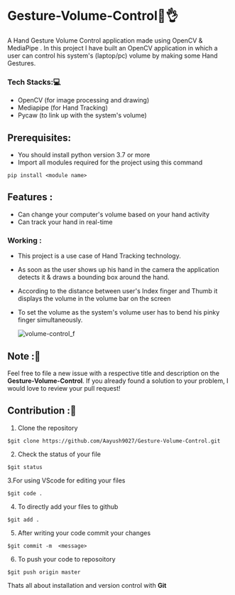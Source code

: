 # Gesture-Volume-Control🤏👌
A Hand Gesture Volume Control application made using OpenCV &amp; MediaPipe . In this project I have built an OpenCV application in which a user can control his system's (laptop/pc) volume by making some Hand Gestures.

### Tech Stacks:💻
- OpenCV (for image processing and drawing)
- Mediapipe (for Hand Tracking)
- Pycaw (to link up with the system's volume)

## Prerequisites:
- You should install python version 3.7 or more
- Import all modules required for the project using this command
```
pip install <module name>
```

## Features :
* Can change your computer's volume based on your hand activity
* Can track your hand in real-time

### Working :
* This project is a use case of Hand Tracking technology. 
* As soon as the user shows up his hand in the camera the application detects it & draws a bounding box around the hand.
* According to the distance between user's Index finger and Thumb it displays the volume in the volume bar on the screen
* To set the volume as the system's volume user has to bend his pinky finger simultaneously.

  ![volume-control_f](https://user-images.githubusercontent.com/78357575/123513770-9952ee00-d6ac-11eb-9c55-de3e368c2641.png)

## Note :📝 
Feel free to file a new issue with a respective title and description on the **Gesture-Volume-Control**. If you already found a solution to your problem, I would love to review your pull request! 

## Contribution :📲
1. Clone the repository 
```
$git clone https://github.com/Aayush9027/Gesture-Volume-Control.git
```
2. Check the status of your file 
```
$git status
```

3.For using VScode for editing your files 
```
$git code .
```
4. To directly add your files to github
```
$git add .
```
5. After writing your code commit your changes 
```
$git commit -m  <message>
```
6. To push your code to reposoitory
```
$git push origin master
```
Thats all about installation and version control with **Git**

